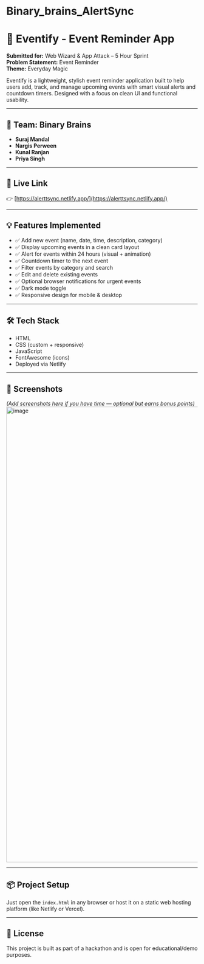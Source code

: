 # Binary_brains_AlertSync
# 🎯 Eventify - Event Reminder App

**Submitted for:** Web Wizard & App Attack – 5 Hour Sprint  
**Problem Statement:** Event Reminder  
**Theme:** Everyday Magic

Eventify is a lightweight, stylish event reminder application built to help users add, track, and manage upcoming events with smart visual alerts and countdown timers. Designed with a focus on clean UI and functional usability.

---

## 🧠 Team: Binary Brains

- **Suraj Mandal**
- **Nargis Perween**
- **Kunal Ranjan**
- **Priya Singh**

---

## 🚀 Live Link
👉 [https://alerttsync.netlify.app/](https://alerttsync.netlify.app/)

---

## 💡 Features Implemented

- ✅ Add new event (name, date, time, description, category)
- ✅ Display upcoming events in a clean card layout
- ✅ Alert for events within 24 hours (visual + animation)
- ✅ Countdown timer to the next event
- ✅ Filter events by category and search
- ✅ Edit and delete existing events
- ✅ Optional browser notifications for urgent events
- ✅ Dark mode toggle
- ✅ Responsive design for mobile & desktop

---

## 🛠 Tech Stack

- HTML
- CSS (custom + responsive)
- JavaScript 
- FontAwesome (icons)
- Deployed via Netlify

---

## 📸 Screenshots
*(Add screenshots here if you have time — optional but earns bonus points)*<img width="1920" height="1200" alt="image" src="https://github.com/user-attachments/assets/c3e60ccd-f2af-43b0-83c2-46e1974d8f84" />


---

## 📦 Project Setup

Just open the `index.html` in any browser or host it on a static web hosting platform (like Netlify or Vercel).

---

## 📜 License

This project is built as part of a hackathon and is open for educational/demo purposes.
